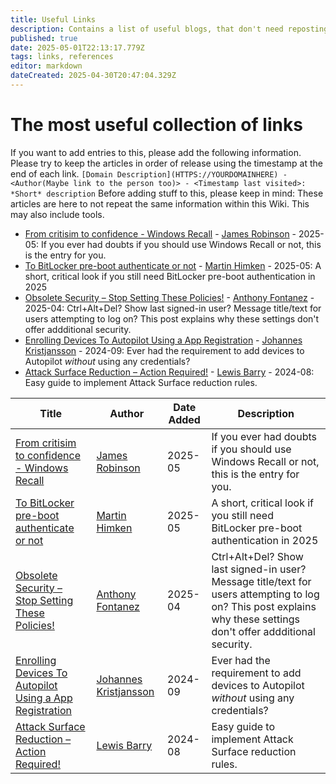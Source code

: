 ```yaml
---
title: Useful Links
description: Contains a list of useful blogs, that don't need reposting in the wiki
published: true
date: 2025-05-01T22:13:17.779Z
tags: links, references
editor: markdown
dateCreated: 2025-04-30T20:47:04.329Z
---
```


# The most useful collection of links
If you want to add entries to this, please add the following information. Please try to keep the articles in order of release using the timestamp at the end of each link.
`[Domain Description](HTTPS://YOURDOMAINHERE) - <Author(Maybe link to the person too)> - <Timestamp last visited>: *Short* description`
Before adding stuff to this, please keep in mind: These articles are here to not repeat the same information within this Wiki. This may also include tools.

* [From critisim to confidence - Windows Recall](https://skiptotheendpoint.co.uk/from-criticism-to-confidence-windows-recall/) - [James Robinson](https://mvp.microsoft.com/en-US/mvp/profile/0d76426f-95fb-ed11-8f6d-000d3a560942) - 2025-05: If you ever had doubts if you should use Windows Recall or not, this is the entry for you.
* [To BitLocker pre-boot authenticate or not](https://manima.de/2025/04/to-bitlocker-pre-boot-authenticate-or-not/) - [Martin Himken](https://mvp.microsoft.com/en-US/mvp/profile/bb7408e7-f5ea-4afe-b1ff-e70e0414e04f) - 2025-05: A short, critical look if you still need BitLocker pre-boot authentication in 2025
* [Obsolete Security – Stop Setting These Policies!](https://anthonyfontanez.com/index.php/2025/04/06/obsolete-security-stop-setting-these-policies/) - [Anthony Fontanez](https://www.linkedin.com/in/ajf8729/) - 2025-04: Ctrl+Alt+Del? Show last signed-in user? Message title/text for users attempting to log on? This post explains why these settings don't offer addditional security.
* [Enrolling Devices To Autopilot Using a App Registration](https://johannesblog.com/2024/09/04/enrolling-devices-to-autopilot-using-a-app-registration/) - [Johannes Kristjansson](https://mvp.microsoft.com/en-us/mvp/J%C3%B3hannes%20Geir%20Kristj%C3%A1nsson-5004640) - 2024-09: Ever had the requirement to add devices to Autopilot _without_ using any credentials?
* [Attack Surface Reduction – Action Required!](https://conditionalaccess.uk/attack-surface-reduction-action-required/) - [Lewis Barry](https://mvp.microsoft.com/en-US/mvp/profile/5ca5f3b7-dc70-4044-949e-59c66abb03d9) - 2024-08: Easy guide to implement Attack Surface reduction rules.

|Title|Author|Date Added|Description|
|-|-|-|-|
|[From critisim to confidence - Windows Recall](https://skiptotheendpoint.co.uk/from-criticism-to-confidence-windows-recall/)|[James Robinson](https://mvp.microsoft.com/en-US/mvp/profile/0d76426f-95fb-ed11-8f6d-000d3a560942)|2025-05|If you ever had doubts if you should use Windows Recall or not, this is the entry for you.|
|[To BitLocker pre-boot authenticate or not](https://manima.de/2025/04/to-bitlocker-pre-boot-authenticate-or-not/)|[Martin Himken](https://mvp.microsoft.com/en-US/mvp/profile/bb7408e7-f5ea-4afe-b1ff-e70e0414e04f)|2025-05|A short, critical look if you still need BitLocker pre-boot authentication in 2025|
|[Obsolete Security – Stop Setting These Policies!](https://anthonyfontanez.com/index.php/2025/04/06/obsolete-security-stop-setting-these-policies/)|[Anthony Fontanez](https://www.linkedin.com/in/ajf8729/)|2025-04|Ctrl+Alt+Del? Show last signed-in user? Message title/text for users attempting to log on? This post explains why these settings don't offer addditional security.|
|[Enrolling Devices To Autopilot Using a App Registration](https://johannesblog.com/2024/09/04/enrolling-devices-to-autopilot-using-a-app-registration/)|[Johannes Kristjansson](https://mvp.microsoft.com/en-us/mvp/J%C3%B3hannes%20Geir%20Kristj%C3%A1nsson-5004640)|2024-09|Ever had the requirement to add devices to Autopilot _without_ using any credentials?|
|[Attack Surface Reduction – Action Required!](https://conditionalaccess.uk/attack-surface-reduction-action-required/)|[Lewis Barry](https://mvp.microsoft.com/en-US/mvp/profile/5ca5f3b7-dc70-4044-949e-59c66abb03d9)|2024-08|Easy guide to implement Attack Surface reduction rules.|
